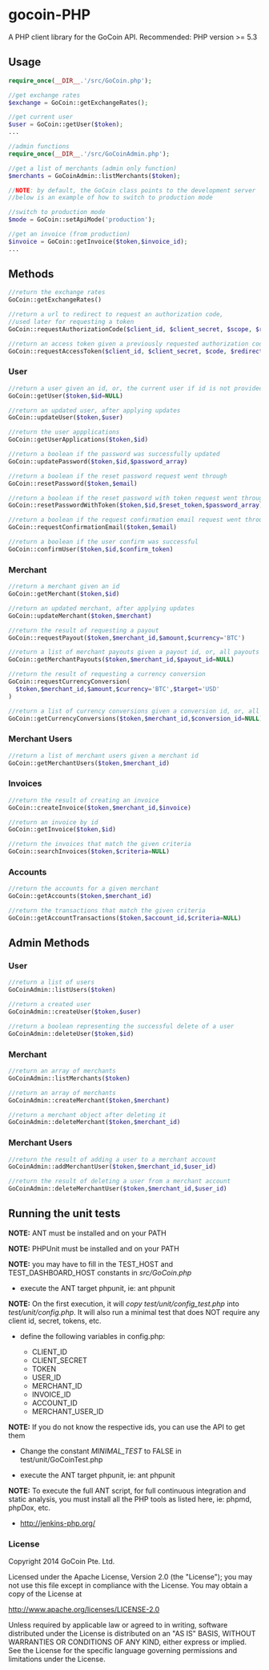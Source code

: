 gocoin-PHP
===========

A PHP client library for the GoCoin API. Recommended: PHP version >= 5.3

## Usage

```php
require_once(__DIR__.'/src/GoCoin.php');

//get exchange rates
$exchange = GoCoin::getExchangeRates();

//get current user
$user = GoCoin::getUser($token);
...

//admin functions
require_once(__DIR__.'/src/GoCoinAdmin.php');

//get a list of merchants (admin only function)
$merchants = GoCoinAdmin::listMerchants($token);

//NOTE: by default, the GoCoin class points to the development server
//below is an example of how to switch to production mode

//switch to production mode
$mode = GoCoin::setApiMode('production');

//get an invoice (from production)
$invoice = GoCoin::getInvoice($token,$invoice_id);
...
```
## Methods

```php
//return the exchange rates
GoCoin::getExchangeRates()

//return a url to redirect to request an authorization code,
//used later for requesting a token
GoCoin::requestAuthorizationCode($client_id, $client_secret, $scope, $redirect_uri=NULL)

//return an access token given a previously requested authorization code
GoCoin::requestAccessToken($client_id, $client_secret, $code, $redirect_uri=NULL)
```

### User

```php
//return a user given an id, or, the current user if id is not provided
GoCoin::getUser($token,$id=NULL)

//return an updated user, after applying updates
GoCoin::updateUser($token,$user)

//return the user appplications
GoCoin::getUserApplications($token,$id)

//return a boolean if the password was successfully updated
GoCoin::updatePassword($token,$id,$password_array)

//return a boolean if the reset password request went through
GoCoin::resetPassword($token,$email)

//return a boolean if the reset password with token request went through
GoCoin::resetPasswordWithToken($token,$id,$reset_token,$password_array)

//return a boolean if the request confirmation email request went through
GoCoin::requestConfirmationEmail($token,$email)

//return a boolean if the user confirm was successful
GoCoin::confirmUser($token,$id,$confirm_token)
```

### Merchant

```php
//return a merchant given an id
GoCoin::getMerchant($token,$id)

//return an updated merchant, after applying updates
GoCoin::updateMerchant($token,$merchant)

//return the result of requesting a payout
GoCoin::requestPayout($token,$merchant_id,$amount,$currency='BTC')

//return a list of merchant payouts given a payout id, or, all payouts if id is not provided
GoCoin::getMerchantPayouts($token,$merchant_id,$payout_id=NULL)

//return the result of requesting a currency conversion
GoCoin::requestCurrencyConversion(
  $token,$merchant_id,$amount,$currency='BTC',$target='USD'
)

//return a list of currency conversions given a conversion id, or, all conversions if id is not provided
GoCoin::getCurrencyConversions($token,$merchant_id,$conversion_id=NULL)
```

### Merchant Users

```php
//return a list of merchant users given a merchant id
GoCoin::getMerchantUsers($token,$merchant_id)
```

### Invoices

```php
//return the result of creating an invoice
GoCoin::createInvoice($token,$merchant_id,$invoice)

//return an invoice by id
GoCoin::getInvoice($token,$id)

//return the invoices that match the given criteria
GoCoin::searchInvoices($token,$criteria=NULL)
```

### Accounts

```php
//return the accounts for a given merchant
GoCoin::getAccounts($token,$merchant_id)

//return the transactions that match the given criteria
GoCoin::getAccountTransactions($token,$account_id,$criteria=NULL)
```

## Admin Methods

### User

```php
//return a list of users
GoCoinAdmin::listUsers($token)

//return a created user
GoCoinAdmin::createUser($token,$user)

//return a boolean representing the successful delete of a user
GoCoinAdmin::deleteUser($token,$id)
```

### Merchant

```php
//return an array of merchants
GoCoinAdmin::listMerchants($token)

//return an array of merchants
GoCoinAdmin::createMerchant($token,$merchant)

//return a merchant object after deleting it
GoCoinAdmin::deleteMerchant($token,$merchant_id)
```

### Merchant Users

```php
//return the result of adding a user to a merchant account
GoCoinAdmin::addMerchantUser($token,$merchant_id,$user_id)

//return the result of deleting a user from a merchant account
GoCoinAdmin::deleteMerchantUser($token,$merchant_id,$user_id)
```

## Running the unit tests


**NOTE:** ANT must be installed and on your PATH

**NOTE:** PHPUnit must be installed and on your PATH

**NOTE:** you may have to fill in the TEST_HOST and TEST_DASHBOARD_HOST constants in *src/GoCoin.php*

- execute the ANT target phpunit, ie: ant phpunit

**NOTE:** On the first execution, it will *copy test/unit/config_test.php* into *test/unit/config.php*.
It will also run a minimal test that does NOT require any client id, secret, tokens, etc.

- define the following variables in config.php:

  - CLIENT_ID
  - CLIENT_SECRET
  - TOKEN
  - USER_ID
  - MERCHANT_ID
  - INVOICE_ID
  - ACCOUNT_ID
  - MERCHANT_USER_ID

**NOTE:** If you do not know the respective ids, you can use the API to get them

- Change the constant *MINIMAL_TEST* to FALSE in test/unit/GoCoinTest.php

- execute the ANT target phpunit, ie: ant phpunit

**NOTE:** To execute the full ANT script, for full continuous integration and static analysis, you must install all the PHP tools as listed here, ie: phpmd, phpDox, etc.

  - http://jenkins-php.org/

### License

Copyright 2014 GoCoin Pte. Ltd.

Licensed under the Apache License, Version 2.0 (the "License");
you may not use this file except in compliance with the License.
You may obtain a copy of the License at

   http://www.apache.org/licenses/LICENSE-2.0

Unless required by applicable law or agreed to in writing, software
distributed under the License is distributed on an "AS IS" BASIS,
WITHOUT WARRANTIES OR CONDITIONS OF ANY KIND, either express or implied.
See the License for the specific language governing permissions and
limitations under the License.
